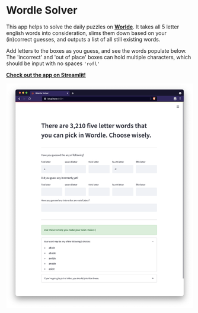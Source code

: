 # Wordle Solver

This app helps to solve the daily puzzles on **[Worlde](https://www.powerlanguage.co.uk/wordle/)**. It takes all 5 letter english words into consideration, slims them down based on your (in)correct guesses, and outputs a list of all still existing words.

Add letters to the boxes as you guess, and see the words populate below. The 'incorrect' and 'out of place' boxes can hold multiple characters, which should be input with no spaces `'rofl'`

**[Check out the app on Streamlit!](https://wordle.watermancorley.com/)**

![screenshot](images/wordle_screenshot.png)
